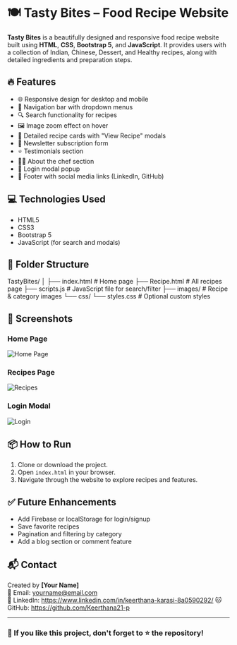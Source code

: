 # 🍽️ Tasty Bites – Food Recipe Website

**Tasty Bites** is a beautifully designed and responsive food recipe website built using **HTML**, **CSS**, **Bootstrap 5**, and **JavaScript**. It provides users with a collection of Indian, Chinese, Dessert, and Healthy recipes, along with detailed ingredients and preparation steps.

## 🔥 Features

- 🌐 Responsive design for desktop and mobile
- 🧭 Navigation bar with dropdown menus
- 🔍 Search functionality for recipes
- 🖼️ Image zoom effect on hover
- 📄 Detailed recipe cards with "View Recipe" modals
- 📝 Newsletter subscription form
- ⭐ Testimonials section
- 🧑‍🍳 About the chef section
- 🔐 Login modal popup
- 🦶 Footer with social media links (LinkedIn, GitHub)

## 💻 Technologies Used

- HTML5
- CSS3
- Bootstrap 5
- JavaScript (for search and modals)

## 📂 Folder Structure

TastyBites/
│
├── index.html # Home page
├── Recipe.html # All recipes page
├── scripts.js # JavaScript file for search/filter
├── images/ # Recipe & category images
└── css/
└── styles.css # Optional custom styles

## 📸 Screenshots

### Home Page
![Home Page](screenshots/home.png)

### Recipes Page
![Recipes](screenshots/recipes.png)

### Login Modal
![Login](screenshots/login.png)

## 📦 How to Run

1. Clone or download the project.
2. Open `index.html` in your browser.
3. Navigate through the website to explore recipes and features.

## ✅ Future Enhancements

- Add Firebase or localStorage for login/signup
- Save favorite recipes
- Pagination and filtering by category
- Add a blog section or comment feature

## 📬 Contact

Created by **[Your Name]**  
📧 Email: yourname@email.com  
🔗 LinkedIn: https://www.linkedin.com/in/keerthana-karasi-8a0590292/ 
🐱 GitHub: https://github.com/Keerthana21-p

---

### 💖 If you like this project, don't forget to ⭐ the repository!

